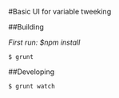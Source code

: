 #Basic UI for variable tweeking

##Building

_First run: $npm install_

	$ grunt

##Developing

    $ grunt watch